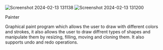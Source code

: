 ![Screenshot 2024-02-13 131138](https://github.com/belekarsanket/paint-application-/assets/159748392/701fb165-58bf-420f-8869-039e771f3cdf)
![Screenshot 2024-02-13 131200](https://github.com/belekarsanket/paint-application-/assets/159748392/90ef7bd8-c256-4995-8f53-12973d054b4c)

Painter

Graphical paint program which allows the user to draw with different colors and strokes, it also allows the user to draw diffrent types of shapes and manipulate them by resizing, filling, moving and cloning them. It also supports undo and redo operations.
